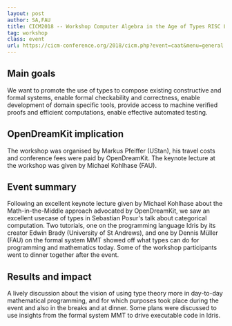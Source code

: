 ```yaml
---
layout: post
author: SA,FAU
title: CICM2018 -- Workshop Computer Algebra in the Age of Types RISC Linz, Hagenberg, Austria, 17th of August 2018
tag: workshop
class: event
url: https://cicm-conference.org/2018/cicm.php?event=caat&menu=general
---
```


## Main goals

 We want to promote the use of types to compose existing
constructive and formal systems, enable formal checkability and correctness,
enable development of domain specific tools, provide access to machine verified
proofs and efficient computations, enable effective automated testing.

## OpenDreamKit implication

 The workshop was organised by Markus Pfeiffer (UStan), his
travel costs and conference fees were paid by OpenDreamKit. The keynote lecture at the
workshop was given by Michael Kohlhase (FAU).

## Event summary

 Following an excellent keynote lecture given by Michael
Kohlhase about the Math-in-the-Middle approach advocated by OpenDreamKit, we saw an
excellent usecase of types in Sebastian Posur's talk about categorical
computation. Two tutorials, one on the programming language Idris by its creator
Edwin Brady (University of St Andrews), and one by Dennis Müller (FAU) on the
formal system MMT showed off what types can do for programming and mathematics
today.
Some of the workshop participants went to dinner together after the event.

## Results and impact

 A lively discussion about the vision of using type
theory more in day-to-day mathematical programming, and for which purposes took
place during the event and also in the breaks and at dinner.
Some plans were discussed to use insights from the formal system MMT to drive
executable code in Idris.



